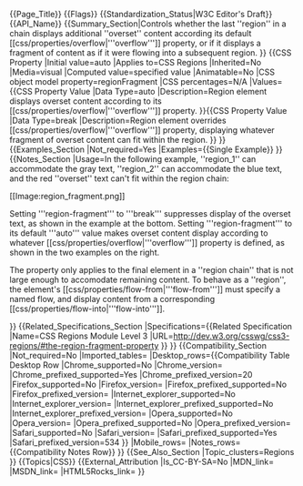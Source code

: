 {{Page_Title}}
{{Flags}}
{{Standardization_Status|W3C Editor's Draft}}
{{API_Name}}
{{Summary_Section|Controls whether the last ''region'' in a chain displays additional
''overset'' content according its default
[[css/properties/overflow|'''overflow''']] property, or	if it displays
a fragment of content as if it were flowing into a subsequent region.
}}
{{CSS Property
|Initial value=auto
|Applies to=CSS Regions
|Inherited=No
|Media=visual
|Computed value=specified value
|Animatable=No
|CSS object model property=regionFragment
|CSS percentages=N/A
|Values={{CSS Property Value
|Data Type=auto
|Description=Region element displays overset content according to its [[css/properties/overflow|'''overflow''']] property.
}}{{CSS Property Value
|Data Type=break
|Description=Region element overrides [[css/properties/overflow|'''overflow''']] property, displaying whatever fragment of overset content can fit within the region.
}}
}}
{{Examples_Section
|Not_required=Yes
|Examples={{Single Example}}
}}
{{Notes_Section
|Usage=In the following example, ''region_1'' can accommodate the gray text,
''region_2'' can	accommodate the blue text, and the red	''overset''
text can't fit within the region chain:

[[Image:region_fragment.png]]

Setting '''region-fragment''' to '''break''' suppresses display of the
overset text, as shown in the example at the bottom.  Setting
'''region-fragment''' to its default '''auto''' value makes overset
content display according to whatever
[[css/properties/overflow|'''overflow''']] property is defined, as
shown in the two examples on the right.

The property only applies to the final element in a ''region chain''
that is not large enough to accomodate remaining content. To behave
as a ''region'', the element's
[[css/properties/flow-from|'''flow-from''']] must specify a named
flow, and display content from a corresponding
[[css/properties/flow-into|'''flow-into''']].

}}
{{Related_Specifications_Section
|Specifications={{Related Specification
|Name=CSS Regions Module Level 3
|URL=http://dev.w3.org/csswg/css3-regions/#the-region-fragment-property
}}
}}
{{Compatibility_Section
|Not_required=No
|Imported_tables=
|Desktop_rows={{Compatibility Table Desktop Row
|Chrome_supported=No
|Chrome_version=
|Chrome_prefixed_supported=Yes
|Chrome_prefixed_version=20
|Firefox_supported=No
|Firefox_version=
|Firefox_prefixed_supported=No
|Firefox_prefixed_version=
|Internet_explorer_supported=No
|Internet_explorer_version=
|Internet_explorer_prefixed_supported=No
|Internet_explorer_prefixed_version=
|Opera_supported=No
|Opera_version=
|Opera_prefixed_supported=No
|Opera_prefixed_version=
|Safari_supported=No
|Safari_version=
|Safari_prefixed_supported=Yes
|Safari_prefixed_version=534
}}
|Mobile_rows=
|Notes_rows={{Compatibility Notes Row}}
}}
{{See_Also_Section
|Topic_clusters=Regions
}}
{{Topics|CSS}}
{{External_Attribution
|Is_CC-BY-SA=No
|MDN_link=
|MSDN_link=
|HTML5Rocks_link=
}}